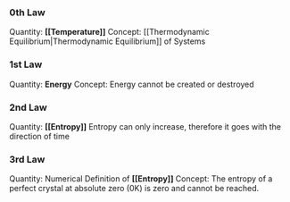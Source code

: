 ### 0th Law
Quantity: __[[Temperature]]__
Concept: [[Thermodynamic Equilibrium|Thermodynamic Equilibrium]] of Systems

### 1st Law
Quantity: __Energy__
Concept: Energy cannot be created or destroyed

### 2nd Law
Quantity: __[[Entropy]]__
Entropy can only increase, therefore it goes with the direction of time

### 3rd Law
Quantity: Numerical Definition of __[[Entropy]]__
Concept: The entropy of a perfect crystal at absolute zero (0K) is zero and cannot be reached.